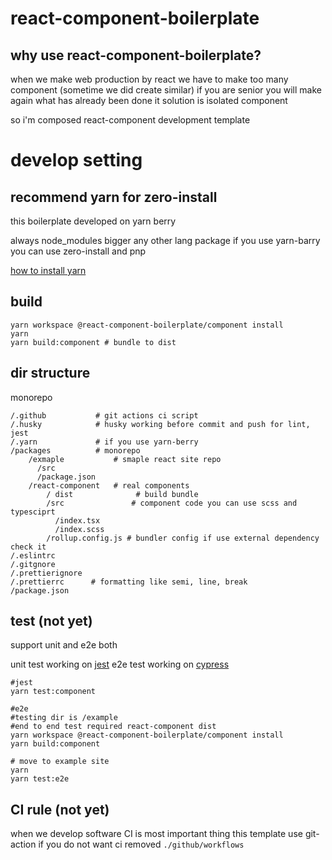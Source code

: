 # react-component-boilerplate

## why use react-component-boilerplate?
when we make web production by react we have to make too many component (sometime we did create similar)
if you are senior you will make again what has already been done 
it solution is isolated component

so i'm composed react-component development template

# develop setting

## recommend yarn for zero-install
this boilerplate developed on yarn berry

always node_modules bigger any other lang package
if you use yarn-barry you can use zero-install and pnp

[how to install yarn](https://yarnpkg.com/getting-started/install)

## build

```shell
yarn workspace @react-component-boilerplate/component install
yarn
yarn build:component # bundle to dist
```

## dir structure
monorepo

```
/.github           # git actions ci script
/.husky            # husky working before commit and push for lint, jest
/.yarn             # if you use yarn-berry
/packages          # monorepo   
    /exmaple           # smaple react site repo
      /src
      /package.json 
    /react-component   # real components
        / dist              # build bundle
        /src               # component code you can use scss and typesciprt
          /index.tsx
          /index.scss
        /rollup.config.js # bundler config if use external dependency check it
/.eslintrc
/.gitgnore
/.prettierignore
/.prettierrc      # formatting like semi, line, break
/package.json
```

## test (not yet)

support unit and e2e both

unit test working on [jest](https://jestjs.io/)
e2e test working on [cypress](https://www.cypress.io/)

```shell
#jest
yarn test:component
```

```shell
#e2e 
#testing dir is /example
#end to end test required react-component dist
yarn workspace @react-component-boilerplate/component install
yarn build:component

# move to example site
yarn 
yarn test:e2e
```


## CI rule (not yet)
when we develop software CI is most important thing
this template use git-action
if you do not want ci removed `./github/workflows`

